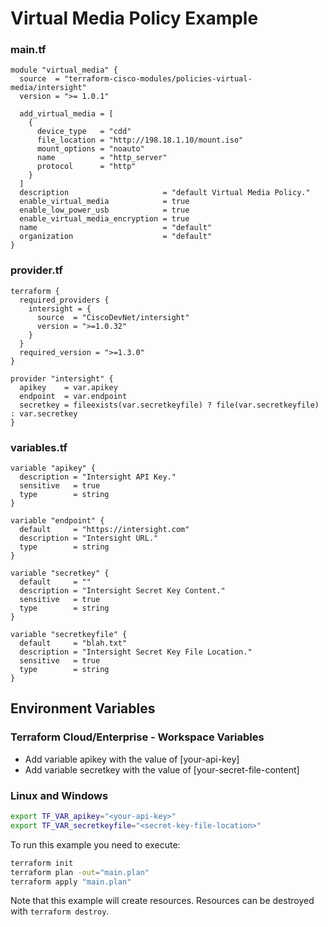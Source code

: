 <!-- BEGIN_TF_DOCS -->
# Virtual Media Policy Example

### main.tf
```hcl
module "virtual_media" {
  source  = "terraform-cisco-modules/policies-virtual-media/intersight"
  version = ">= 1.0.1"

  add_virtual_media = [
    {
      device_type   = "cdd"
      file_location = "http://198.18.1.10/mount.iso"
      mount_options = "noauto"
      name          = "http_server"
      protocol      = "http"
    }
  ]
  description                     = "default Virtual Media Policy."
  enable_virtual_media            = true
  enable_low_power_usb            = true
  enable_virtual_media_encryption = true
  name                            = "default"
  organization                    = "default"
}
```

### provider.tf
```hcl
terraform {
  required_providers {
    intersight = {
      source  = "CiscoDevNet/intersight"
      version = ">=1.0.32"
    }
  }
  required_version = ">=1.3.0"
}

provider "intersight" {
  apikey    = var.apikey
  endpoint  = var.endpoint
  secretkey = fileexists(var.secretkeyfile) ? file(var.secretkeyfile) : var.secretkey
}
```

### variables.tf
```hcl
variable "apikey" {
  description = "Intersight API Key."
  sensitive   = true
  type        = string
}

variable "endpoint" {
  default     = "https://intersight.com"
  description = "Intersight URL."
  type        = string
}

variable "secretkey" {
  default     = ""
  description = "Intersight Secret Key Content."
  sensitive   = true
  type        = string
}

variable "secretkeyfile" {
  default     = "blah.txt"
  description = "Intersight Secret Key File Location."
  sensitive   = true
  type        = string
}
```

## Environment Variables

### Terraform Cloud/Enterprise - Workspace Variables
- Add variable apikey with the value of [your-api-key]
- Add variable secretkey with the value of [your-secret-file-content]

### Linux and Windows
```bash
export TF_VAR_apikey="<your-api-key>"
export TF_VAR_secretkeyfile="<secret-key-file-location>"
```

To run this example you need to execute:

```bash
terraform init
terraform plan -out="main.plan"
terraform apply "main.plan"
```

Note that this example will create resources. Resources can be destroyed with `terraform destroy`.
<!-- END_TF_DOCS -->